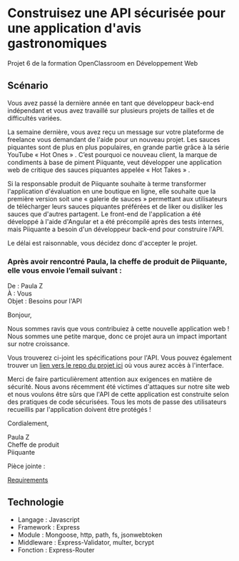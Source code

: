 # Construisez une API sécurisée pour une application d'avis gastronomiques

Projet 6 de la formation OpenClassroom en Développement Web

## Scénario

Vous avez passé la dernière année en tant que développeur back-end indépendant et vous avez travaillé sur plusieurs projets de tailles et de difficultés variées.  

La semaine dernière, vous avez reçu un message sur votre plateforme de freelance vous demandant de l'aide pour un nouveau projet. Les sauces piquantes sont de plus en plus populaires, en grande partie grâce à la série YouTube « Hot Ones » . C’est pourquoi ce nouveau client, la marque de condiments à base de piment Piiquante, veut développer une application web de critique des sauces piquantes appelée « Hot Takes » .  

Si la responsable produit de Piiquante souhaite à terme transformer l'application d'évaluation en une boutique en ligne, elle souhaite que la première version soit une « galerie de sauces » permettant aux utilisateurs de télécharger leurs sauces piquantes préférées et de liker ou disliker les sauces que d'autres partagent. Le front-end de l'application a été développé à l'aide d'Angular et a été précompilé après des tests internes, mais Piiquante a besoin d'un développeur back-end pour construire l'API.  

Le délai est raisonnable, vous décidez donc d'accepter le projet.  

### Après avoir rencontré Paula, la cheffe de produit de Piiquante, elle vous envoie l’email suivant :

De : Paula Z  
À : Vous  
Objet : Besoins pour l'API 

Bonjour,

Nous sommes ravis que vous contribuiez à cette nouvelle application web ! Nous sommes une petite marque, donc ce projet aura un impact important sur notre croissance.  

Vous trouverez ci-joint les spécifications pour l'API. Vous pouvez également trouver un [lien vers le repo du projet ici](https://github.com/OpenClassrooms-Student-Center/Web-Developer-P6) où vous aurez accès à l'interface.  

Merci de faire particulièrement attention aux exigences en matière de sécurité. Nous avons récemment été victimes d'attaques sur notre site web et nous voulons être sûrs que l'API de cette application est construite selon des pratiques de code sécurisées. Tous les mots de passe des utilisateurs recueillis par l'application doivent être protégés !  

Cordialement,  

Paula Z  
Cheffe de produit  
Piiquante  


Pièce jointe :  

[Requirements](https://s3.eu-west-1.amazonaws.com/course.oc-static.com/projects/DWJ_FR_P6/Requirements_DW_P6.pdf)


## Technologie

* Langage : Javascript
* Framework : Express
* Module : Mongoose, http, path, fs, jsonwebtoken
* Middleware : Express-Validator, multer, bcrypt
* Fonction : Express-Router


